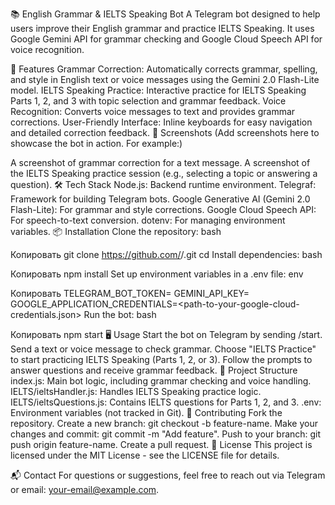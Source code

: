📚 English Grammar & IELTS Speaking Bot
A Telegram bot designed to help users improve their English grammar and practice IELTS Speaking. It uses Google Gemini API for grammar checking and Google Cloud Speech API for voice recognition.

 

🚀 Features
Grammar Correction: Automatically corrects grammar, spelling, and style in English text or voice messages using the Gemini 2.0 Flash-Lite model.
IELTS Speaking Practice: Interactive practice for IELTS Speaking Parts 1, 2, and 3 with topic selection and grammar feedback.
Voice Recognition: Converts voice messages to text and provides grammar corrections.
User-Friendly Interface: Inline keyboards for easy navigation and detailed correction feedback.
📸 Screenshots
(Add screenshots here to showcase the bot in action. For example:)

A screenshot of grammar correction for a text message.
A screenshot of the IELTS Speaking practice session (e.g., selecting a topic or answering a question).
🛠️ Tech Stack
Node.js: Backend runtime environment.
Telegraf: Framework for building Telegram bots.
Google Generative AI (Gemini 2.0 Flash-Lite): For grammar and style corrections.
Google Cloud Speech API: For speech-to-text conversion.
dotenv: For managing environment variables.
📦 Installation
Clone the repository:
bash

Копировать
git clone https://github.com/<your-username>/<your-repo-name>.git
cd <your-repo-name>
Install dependencies:
bash

Копировать
npm install
Set up environment variables in a .env file:
env

Копировать
TELEGRAM_BOT_TOKEN=<your-telegram-bot-token>
GEMINI_API_KEY=<your-gemini-api-key>
GOOGLE_APPLICATION_CREDENTIALS=<path-to-your-google-cloud-credentials.json>
Run the bot:
bash

Копировать
npm start
🖥️ Usage
Start the bot on Telegram by sending /start.
Send a text or voice message to check grammar.
Choose "IELTS Practice" to start practicing IELTS Speaking (Parts 1, 2, or 3).
Follow the prompts to answer questions and receive grammar feedback.
📂 Project Structure
index.js: Main bot logic, including grammar checking and voice handling.
IELTS/ieltsHandler.js: Handles IELTS Speaking practice logic.
IELTS/ieltsQuestions.js: Contains IELTS questions for Parts 1, 2, and 3.
.env: Environment variables (not tracked in Git).
🤝 Contributing
Fork the repository.
Create a new branch: git checkout -b feature-name.
Make your changes and commit: git commit -m "Add feature".
Push to your branch: git push origin feature-name.
Create a pull request.
📜 License
This project is licensed under the MIT License - see the LICENSE file for details.

📬 Contact
For questions or suggestions, feel free to reach out via Telegram or email: your-email@example.com.
